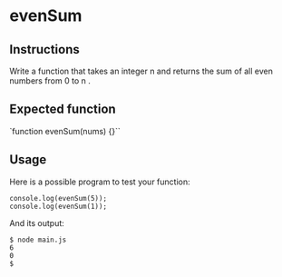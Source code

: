 # evenSum
## Instructions
Write a function that takes an integer n and returns the sum of all even numbers from 0 to n .

## Expected function
`function evenSum(nums) {}``

## Usage
Here is a possible program to test your function:

```
console.log(evenSum(5));
console.log(evenSum(1));
```

And its output:
```
$ node main.js
6
0
$
```
